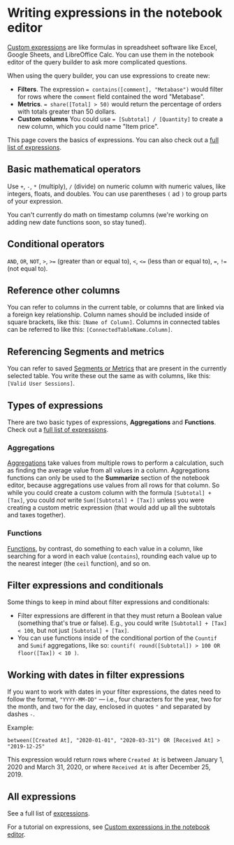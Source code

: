 # Writing expressions in the notebook editor

[Custom expressions][custom-expressions] are like formulas in spreadsheet software like Excel, Google Sheets, and LibreOffice Calc. You can use them in the notebook editor of the query builder to ask more complicated questions.

When using the query builder, you can use expressions to create new:

- **Filters**. The expression `= contains([comment], "Metabase")` would filter for rows where the `comment` field contained the word "Metabase".
- **Metrics**. `= share([Total] > 50)` would return the percentage of orders with totals greater than 50 dollars.
- **Custom columns** You could use `= [Subtotal] / [Quantity]` to create a new column, which you could name "Item price".

This page covers the basics of expressions. You can also check out a [full list of expressions][expression-list].

## Basic mathematical operators

Use `+`, `-`, `*` (multiply), `/` (divide) on numeric column with numeric values, like integers, floats, and doubles. You can use parentheses `(` ad `)` to group parts of your expression.

You can't currently do math on timestamp columns (we're working on adding new date functions soon, so stay tuned).

## Conditional operators

`AND`, `OR`, `NOT`, `>`, `>=` (greater than or equal to), `<`, `<=` (less than or equal to), `=`, `!=` (not equal to).

## Reference other columns

You can refer to columns in the current table, or columns that are linked via a foreign key relationship. Column names should be included inside of square brackets, like this: `[Name of Column]`. Columns in connected tables can be referred to like this: `[ConnectedTableName.Column]`.

## Referencing Segments and metrics

You can refer to saved [Segments or Metrics](../administration-guide/07-segments-and-metrics.md) that are present in the currently selected table. You write these out the same as with columns, like this: `[Valid User Sessions]`.

## Types of expressions 

There are two basic types of expressions, **Aggregations** and **Functions**. Check out a [full list of expressions][expression-list].

### Aggregations

[Aggregations][aggregations] take values from multiple rows to perform a calculation, such as finding the average value from all values in a column. Aggregations functions can only be used to the **Summarize** section of the notebook editor, because aggregations use values from all rows for that column. So while you could create a custom column with the formula `[Subtotal] + [Tax]`, you could _not_ write `Sum([Subtotal] + [Tax])` unless you were creating a custom metric expression (that would add up all the subtotals and taxes together).

### Functions

[Functions][functions], by contrast, do something to each value in a column, like searching for a word in each value (`contains`), rounding each value up to the nearest integer (the `ceil` function), and so on.

## Filter expressions and conditionals

Some things to keep in mind about filter expressions and conditionals:

- Filter expressions are different in that they must return a Boolean value (something that's true or false). E.g., you could write `[Subtotal] + [Tax] < 100`, but not just `[Subtotal] + [Tax]`.
- You can use functions inside of the conditional portion of the `Countif` and `Sumif` aggregations, like so: `countif( round([Subtotal]) > 100 OR floor([Tax]) < 10 )`.

## Working with dates in filter expressions

If you want to work with dates in your filter expressions, the dates need to follow the format, `"YYYY-MM-DD"` — i.e., four characters for the year, two for the month, and two for the day, enclosed in quotes `"` and separated by dashes `-`.

Example:

`between([Created At], "2020-01-01", "2020-03-31") OR [Received At] > "2019-12-25"`

This expression would return rows where `Created At` is between January 1, 2020 and March 31, 2020, or where `Received At` is after December 25, 2019.

## All expressions

See a full list of [expressions][expression-list].

For a tutorial on expressions, see [Custom expressions in the notebook editor][custom-expressions].

[aggregations]: aggregations.html#aggregations
[custom-expressions]: https://www.metabase.com/learn/questions/custom-expressions.html
[expression-list]: expressions-list.html
[functions]: expression-list.html#functions
